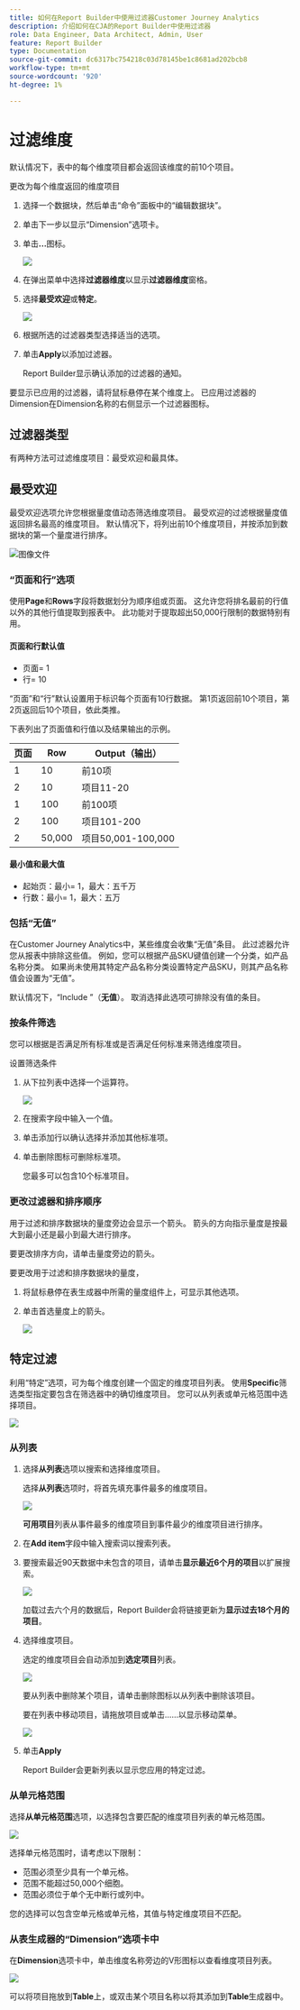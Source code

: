 ```yaml
---
title: 如何在Report Builder中使用过滤器Customer Journey Analytics
description: 介绍如何在CJA的Report Builder中使用过滤器
role: Data Engineer, Data Architect, Admin, User
feature: Report Builder
type: Documentation
source-git-commit: dc6317bc754218c03d78145be1c8681ad202bcb8
workflow-type: tm+mt
source-wordcount: '920'
ht-degree: 1%

---
```



# 过滤维度

默认情况下，表中的每个维度项目都会返回该维度的前10个项目。

更改为每个维度返回的维度项目

1. 选择一个数据块，然后单击“命令”面板中的“编辑数据块”。

1. 单击下一步以显示“Dimension”选项卡。

1. 单击&#x200B;**...**&#x200B;图标。

   ![](./assets/image27.png)

1. 在弹出菜单中选择&#x200B;**过滤器维度**&#x200B;以显示&#x200B;**过滤器维度**&#x200B;窗格。

1. 选择&#x200B;**最受欢迎**&#x200B;或&#x200B;**特定**。

   ![](./assets/image28.png)

1. 根据所选的过滤器类型选择适当的选项。

1. 单击&#x200B;**Apply**&#x200B;以添加过滤器。

   Report Builder显示确认添加的过滤器的通知。

要显示已应用的过滤器，请将鼠标悬停在某个维度上。 已应用过滤器的Dimension在Dimension名称的右侧显示一个过滤器图标。

## 过滤器类型

有两种方法可过滤维度项目：最受欢迎和最具体。

## 最受欢迎

最受欢迎选项允许您根据量度值动态筛选维度项目。 最受欢迎的过滤根据量度值返回排名最高的维度项目。 默认情况下，将列出前10个维度项目，并按添加到数据块的第一个量度进行排序。

![图像文件](./assets/image29.png)


### “页面和行”选项

使用&#x200B;**Page**&#x200B;和&#x200B;**Rows**&#x200B;字段将数据划分为顺序组或页面。 这允许您将排名最前的行值以外的其他行值提取到报表中。 此功能对于提取超出50,000行限制的数据特别有用。

#### 页面和行默认值

- 页面= 1
- 行= 10

“页面”和“行”默认设置用于标识每个页面有10行数据。 第1页返回前10个项目，第2页返回后10个项目，依此类推。

下表列出了页面值和行值以及结果输出的示例。

| 页面 | Row | Output（输出） |
|------|--------|----------------------|
| 1 | 10 | 前10项 |
| 2 | 10 | 项目11-20 |
| 1 | 100 | 前100项 |
| 2 | 100 | 项目101-200 |
| 2 | 50,000 | 项目50,001-100,000 |

#### 最小值和最大值

- 起始页：最小= 1，最大：五千万
- 行数：最小= 1，最大：五万

### 包括“无值”

在Customer Journey Analytics中，某些维度会收集“无值”条目。 此过滤器允许您从报表中排除这些值。 例如，您可以根据产品SKU键值创建一个分类，如产品名称分类。 如果尚未使用其特定产品名称分类设置特定产品SKU，则其产品名称值会设置为“无值”。

默认情况下，“Include ”（**无值**）。 取消选择此选项可排除没有值的条目。

### 按条件筛选

您可以根据是否满足所有标准或是否满足任何标准来筛选维度项目。

设置筛选条件

1. 从下拉列表中选择一个运算符。

   ![](./assets/image31.png)

1. 在搜索字段中输入一个值。

1. 单击添加行以确认选择并添加其他标准项。

1. 单击删除图标可删除标准项。

   您最多可以包含10个标准项目。

### 更改过滤器和排序顺序

用于过滤和排序数据块的量度旁边会显示一个箭头。 箭头的方向指示量度是按最大到最小还是最小到最大进行排序。

要更改排序方向，请单击量度旁边的箭头。 

要更改用于过滤和排序数据块的量度，

1. 将鼠标悬停在表生成器中所需的量度组件上，可显示其他选项。

2. 单击首选量度上的箭头。 

   ![](./assets/image30.png)


## 特定过滤

利用“特定”选项，可为每个维度创建一个固定的维度项目列表。 使用&#x200B;**Specific**&#x200B;筛选类型指定要包含在筛选器中的确切维度项目。 您可以从列表或单元格范围中选择项目。

![](./assets/image32.png)

### 从列表

1. 选择&#x200B;**从列表**&#x200B;选项以搜索和选择维度项目。

   选择&#x200B;**从列表**&#x200B;选项时，将首先填充事件最多的维度项目。

   ![](./assets/image33.png)

   **可用项目**&#x200B;列表从事件最多的维度项目到事件最少的维度项目进行排序。

1. 在&#x200B;**Add item**&#x200B;字段中输入搜索词以搜索列表。

1. 要搜索最近90天数据中未包含的项目，请单击&#x200B;**显示最近6个月的项目**&#x200B;以扩展搜索。

   ![](./assets/image34.png)

   加载过去六个月的数据后，Report Builder会将链接更新为&#x200B;**显示过去18个月的项目**。

1. 选择维度项目。

   选定的维度项目会自动添加到&#x200B;**选定项目**&#x200B;列表。

   ![](./assets/image35.png)

   要从列表中删除某个项目，请单击删除图标以从列表中删除该项目。

   要在列表中移动项目，请拖放项目或单击……以显示移动菜单。

   ![](./assets/image36.png)

1. 单击&#x200B;**Apply**

   Report Builder会更新列表以显示您应用的特定过滤。

### 从单元格范围

选择&#x200B;**从单元格范围**&#x200B;选项，以选择包含要匹配的维度项目列表的单元格范围。

![](./assets/image37.png)

选择单元格范围时，请考虑以下限制：

- 范围必须至少具有一个单元格。
- 范围不能超过50,000个细胞。
- 范围必须位于单个无中断行或列中。

您的选择可以包含空单元格或单元格，其值与特定维度项目不匹配。

### 从表生成器的“Dimension”选项卡中

在&#x200B;**Dimension**&#x200B;选项卡中，单击维度名称旁边的V形图标以查看维度项目列表。

![](./assets/dimensions_chevron.png)

可以将项目拖放到&#x200B;**Table**&#x200B;上，或双击某个项目名称以将其添加到&#x200B;**Table**&#x200B;生成器中。

